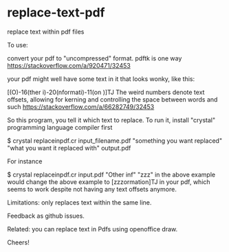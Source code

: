 # replace-text-pdf

replace text within pdf files

To use: 

convert your pdf to "uncompressed" format.  pdftk is one way https://stackoverflow.com/a/920471/32453

your pdf might well have some text in it that looks wonky, like this:

[(O)-16(ther i)-20(nformati)-11(on )]TJ
The weird numbers denote text offsets, allowing for kerning and controlling the space between words and such https://stackoverflow.com/a/66282749/32453

So this program, you tell it which text to replace.
To run it, install "crystal" programming language compiler first

$ crystal replaceinpdf.cr input_filename.pdf "something you want replaced" "what you want it replaced with" output.pdf

For instance 

$ crystal replaceinpdf.cr input.pdf "Other inf" "zzz" in the above example
would change the above example to [zzzormation]TJ in your pdf, which seems to work despite not having any text offsets anymore.

Limitations: only replaces text within the same line.

Feedback as github issues.

Related: you can replace text in Pdfs using openoffice draw. 

Cheers!
